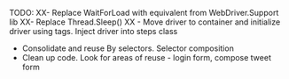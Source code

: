 
TODO:
XX- Replace WaitForLoad with equivalent from WebDriver.Support lib
XX- Replace Thread.Sleep()
XX - Move driver to container and initialize driver using tags. Inject driver into steps class
- Consolidate and reuse By selectors. Selector composition
- Clean up code. Look for areas of reuse - login form, compose tweet form
